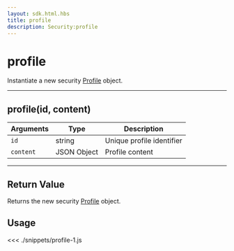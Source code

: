 ```yaml
---
layout: sdk.html.hbs
title: profile
description: Security:profile
---
```


# profile

Instantiate a new security [Profile](/sdk-reference/js/5/profile) object.

---

## profile(id, content)

| Arguments | Type        | Description               |
| --------- | ----------- | ------------------------- |
| `id`      | string      | Unique profile identifier |
| `content` | JSON Object | Profile content           |

---

## Return Value

Returns the new security [Profile](/sdk-reference/js/5/profile) object.

## Usage

<<< ./snippets/profile-1.js

